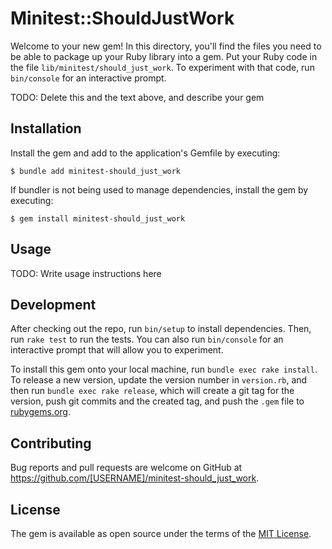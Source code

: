 # Minitest::ShouldJustWork

Welcome to your new gem! In this directory, you'll find the files you need to be able to package up your Ruby library into a gem. Put your Ruby code in the file `lib/minitest/should_just_work`. To experiment with that code, run `bin/console` for an interactive prompt.

TODO: Delete this and the text above, and describe your gem

## Installation

Install the gem and add to the application's Gemfile by executing:

    $ bundle add minitest-should_just_work

If bundler is not being used to manage dependencies, install the gem by executing:

    $ gem install minitest-should_just_work

## Usage

TODO: Write usage instructions here

## Development

After checking out the repo, run `bin/setup` to install dependencies. Then, run `rake test` to run the tests. You can also run `bin/console` for an interactive prompt that will allow you to experiment.

To install this gem onto your local machine, run `bundle exec rake install`. To release a new version, update the version number in `version.rb`, and then run `bundle exec rake release`, which will create a git tag for the version, push git commits and the created tag, and push the `.gem` file to [rubygems.org](https://rubygems.org).

## Contributing

Bug reports and pull requests are welcome on GitHub at https://github.com/[USERNAME]/minitest-should_just_work.

## License

The gem is available as open source under the terms of the [MIT License](https://opensource.org/licenses/MIT).
